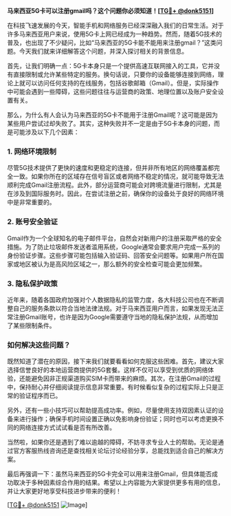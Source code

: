 **马来西亚5G卡可以注册gmail吗？这个问题你必须知道！[[TG💪+ @donk5151](https://t.me/s/donk5151)]**

在科技飞速发展的今天，智能手机和网络服务已经深深融入我们的日常生活。对于许多马来西亚用户来说，使用5G卡上网已经成为一种趋势。然而，随着5G技术的普及，也出现了不少疑问，比如“马来西亚的5G卡能不能用来注册gmail？”这类问题。今天我们就来详细解答这个问题，并深入探讨相关的背景信息。

首先，让我们明确一点：5G卡本身只是一个提供高速互联网接入的工具，它并没有直接限制或允许某些特定的服务。换句话说，只要你的设备能够连接到网络，理论上就可以访问任何支持的在线服务，包括谷歌邮箱（Gmail）。但是，实际操作中可能会遇到一些障碍，这些问题往往与运营商的政策、地理位置以及账户安全设置有关。

那么，为什么有人会认为马来西亚的5G卡不能用于注册Gmail呢？这可能是因为某些用户尝试过却失败了。其实，这种失败并不一定是由于5G卡本身的问题，而是可能涉及以下几个因素：

### 1. 网络环境限制

尽管5G技术提供了更快的速度和更稳定的连接，但并非所有地区的网络覆盖都完全一致。如果你所在的区域存在信号盲区或者网络不稳定的情况，就可能导致无法顺利完成Gmail注册流程。此外，部分运营商可能会对跨境流量进行限制，尤其是在涉及到国际服务时。因此，在尝试注册之前，确保你的设备处于良好的网络环境中是非常重要的。

### 2. 账号安全验证

Gmail作为一个全球知名的电子邮件平台，自然会对新用户的注册采取严格的安全措施。为了防止垃圾邮件发送者滥用系统，Google通常会要求用户完成一系列的身份验证步骤。这些步骤可能包括输入验证码、回答安全问题等。如果用户所在国家或地区被认为是高风险区域之一，那么额外的安全检查可能会更加频繁。

### 3. 隐私保护政策

近年来，随着各国政府加强对个人数据隐私的监管力度，各大科技公司也在不断调整自己的服务条款以符合当地法律法规。对于马来西亚用户而言，如果发现无法正常注册Gmail账号，也许是因为Google需要遵守当地的隐私保护法规，从而增加了某些限制条件。

### 如何解决这些问题？

既然知道了潜在的原因，接下来我们就要看看如何克服这些困难。首先，建议大家选择信誉良好的本地运营商提供的5G套餐。这样不仅可以享受到优质的网络体验，还能避免因非正规渠道购买SIM卡而带来的麻烦。其次，在注册Gmail的过程中，保持耐心并仔细阅读提示信息非常重要。有时候看似复杂的过程实际上只是正常的验证程序而已。

另外，还有一些小技巧可以帮助提高成功率。例如，尽量使用支持双因素认证的设备来进行操作；确保手机时间设置正确以免影响身份验证；同时也可以考虑更换不同的网络连接方式试试看是否有所改善。

当然啦，如果你还是遇到了难以逾越的障碍，不妨寻求专业人士的帮助。无论是通过官方客服热线咨询还是查找相关论坛讨论经验分享，总能找到适合自己的解决方案。

最后再强调一下：虽然马来西亚的5G卡完全可以用来注册Gmail，但具体能否成功取决于多种因素综合作用的结果。希望以上内容能为大家提供更多有用的信息，并让大家更好地享受科技进步带来的便利！

[[TG💪+ @donk5151](https://t.me/s/donk5151) ![Image](https://i.postimg.cc/rwNCRYN7/Snipaste-2025-04-30-17-27-05.png)]